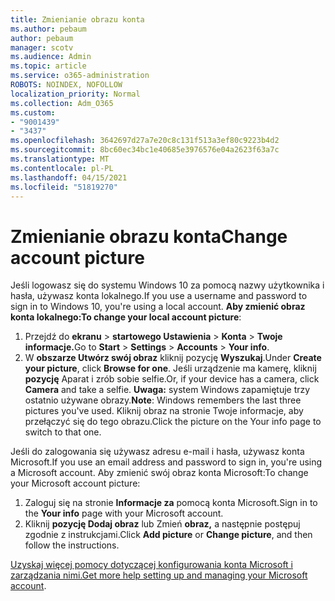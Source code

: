 ```yaml
---
title: Zmienianie obrazu konta
ms.author: pebaum
author: pebaum
manager: scotv
ms.audience: Admin
ms.topic: article
ms.service: o365-administration
ROBOTS: NOINDEX, NOFOLLOW
localization_priority: Normal
ms.collection: Adm_O365
ms.custom:
- "9001439"
- "3437"
ms.openlocfilehash: 3642697d27a7e20c8c131f513a3ef80c9223b4d2
ms.sourcegitcommit: 8bc60ec34bc1e40685e3976576e04a2623f63a7c
ms.translationtype: MT
ms.contentlocale: pl-PL
ms.lasthandoff: 04/15/2021
ms.locfileid: "51819270"
---
```

# <a name="change-account-picture"></a><span data-ttu-id="b61ad-102">Zmienianie obrazu konta</span><span class="sxs-lookup"><span data-stu-id="b61ad-102">Change account picture</span></span>

<span data-ttu-id="b61ad-103">Jeśli logowasz się do systemu Windows 10 za pomocą nazwy użytkownika i hasła, używasz konta lokalnego.</span><span class="sxs-lookup"><span data-stu-id="b61ad-103">If you use a username and password to sign in to Windows 10, you're using a local account.</span></span> <span data-ttu-id="b61ad-104">**Aby zmienić obraz konta lokalnego:**</span><span class="sxs-lookup"><span data-stu-id="b61ad-104">**To change your local account picture**:</span></span>

1. <span data-ttu-id="b61ad-105">Przejdź do **ekranu**  >  **startowego Ustawienia**  >  **Konta**  >  **Twoje informacje.**</span><span class="sxs-lookup"><span data-stu-id="b61ad-105">Go to **Start** > **Settings** > **Accounts** > **Your info**.</span></span>
2. <span data-ttu-id="b61ad-106">W **obszarze Utwórz swój obraz** kliknij pozycję **Wyszukaj**.</span><span class="sxs-lookup"><span data-stu-id="b61ad-106">Under **Create your picture**, click **Browse for one**.</span></span> <span data-ttu-id="b61ad-107">Jeśli urządzenie ma kamerę, kliknij **pozycję** Aparat i zrób sobie selfie.</span><span class="sxs-lookup"><span data-stu-id="b61ad-107">Or, if your device has a camera, click **Camera** and take a selfie.</span></span> 
    <span data-ttu-id="b61ad-108">**Uwaga:** system Windows zapamiętuje trzy ostatnio używane obrazy.</span><span class="sxs-lookup"><span data-stu-id="b61ad-108">**Note**: Windows remembers the last three pictures you've used.</span></span> <span data-ttu-id="b61ad-109">Kliknij obraz na stronie Twoje informacje, aby przełączyć się do tego obrazu.</span><span class="sxs-lookup"><span data-stu-id="b61ad-109">Click the picture on the Your info page to switch to that one.</span></span>

<span data-ttu-id="b61ad-110">Jeśli do zalogowania się używasz adresu e-mail i hasła, używasz konta Microsoft.</span><span class="sxs-lookup"><span data-stu-id="b61ad-110">If you use an email address and password to sign in, you're using a Microsoft account.</span></span> <span data-ttu-id="b61ad-111">Aby zmienić swój obraz konta Microsoft:</span><span class="sxs-lookup"><span data-stu-id="b61ad-111">To change your Microsoft account picture:</span></span>

1. <span data-ttu-id="b61ad-112">Zaloguj się na stronie **Informacje za** pomocą konta Microsoft.</span><span class="sxs-lookup"><span data-stu-id="b61ad-112">Sign in to the **Your info** page with your Microsoft account.</span></span>
2. <span data-ttu-id="b61ad-113">Kliknij **pozycję Dodaj obraz** lub Zmień **obraz,** a następnie postępuj zgodnie z instrukcjami.</span><span class="sxs-lookup"><span data-stu-id="b61ad-113">Click **Add picture** or **Change picture**, and then follow the instructions.</span></span>

<span data-ttu-id="b61ad-114">[Uzyskaj więcej pomocy dotyczącej konfigurowania konta Microsoft i zarządzania nimi.](https://support.microsoft.com/products/microsoft-account?category=manage-account)</span><span class="sxs-lookup"><span data-stu-id="b61ad-114">[Get more help setting up and managing your Microsoft account](https://support.microsoft.com/products/microsoft-account?category=manage-account).</span></span>
